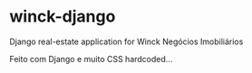 # winck-django
Django real-estate application for Winck Negócios Imobiliários

Feito com Django e muito CSS hardcoded...
